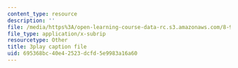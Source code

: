 ```yaml
---
content_type: resource
description: ''
file: /media/https%3A/open-learning-course-data-rc.s3.amazonaws.com/8-962-general-relativity-spring-2020/695368bc40e42523dcfd5e9983a16a60_h9xaoGkyHwg.srt
file_type: application/x-subrip
resourcetype: Other
title: 3play caption file
uid: 695368bc-40e4-2523-dcfd-5e9983a16a60
---
```

